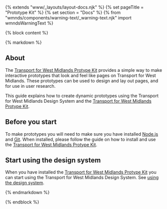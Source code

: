 {% extends "www/_layouts/layout-docs.njk" %}
{% set pageTitle = "Prototype Kit" %}
{% set section = "Docs" %}
{% from "wmnds/components/warning-text/_warning-text.njk" import wmndsWarningText %}

{% block content %}

{% markdown %}

## About

The <a href="https://github.com/wmcadigital/wmn-prototype-kit" target="_blank" rel="noopener noreferrer" class="wmnds-link">Transport for West Midlands Protype Kit</a> provides a simple way to make interactive prototypes that look and feel like pages on Transport for West Midlands. These prototypes can be used to design and lay out pages, and for use in user research.

This guide explains how to create dynamic prototypes using the Transport for West Midlands Design System and the <a href="https://github.com/wmcadigital/wmn-prototype-kit" target="_blank" rel="noopener noreferrer" class="wmnds-link">Transport for West Midlands Protype Kit</a>.

## Before you start

To make prototypes you will need to make sure you have installed <a href="https://nodejs.org/en/" target="_blank" rel="noopener noreferrer" class="wmnds-link">Node.js</a> and <a href="https://git-scm.com/" target="_blank" rel="noopener noreferrer" class="wmnds-link">Git</a>. When installed, please follow the guide on how to install and use the <a href="https://github.com/wmcadigital/wmn-prototype-kit" target="_blank" rel="noopener noreferrer" class="wmnds-link">Transport for West Midlands Protype Kit</a>.

## Start using the design system

When you have installed the <a href="https://github.com/wmcadigital/wmn-prototype-kit" target="_blank" rel="noopener noreferrer" class="wmnds-link">Transport for West Midlands Protype Kit</a> you can start using the Transport for West Midlands Design System. See [using the design system](../using-the-design-system/).

{% endmarkdown %}

{% endblock %}
